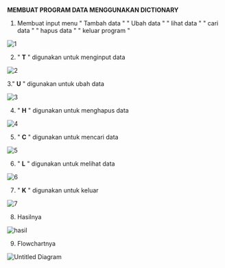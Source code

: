 **MEMBUAT PROGRAM DATA MENGGUNAKAN DICTIONARY**

1.  Membuat input menu " Tambah data "  " Ubah  data "  " lihat data "  " cari data "  " hapus data "  " keluar program "

![1](https://user-images.githubusercontent.com/57025354/70376969-49cd9580-1941-11ea-8d1b-cd9240c93e9e.PNG)

2. " **T** " digunakan untuk menginput data

![2](https://user-images.githubusercontent.com/57025354/70376800-7680ad80-193f-11ea-866c-b99683d04c97.PNG)

3." **U** " digunakan untuk ubah data

![3](https://user-images.githubusercontent.com/57025354/70376820-c2cbed80-193f-11ea-8be9-f59b63c9641c.PNG)

4. " **H** " digunakan untuk menghapus data

![4](https://user-images.githubusercontent.com/57025354/70376841-f60e7c80-193f-11ea-8717-f01057f95706.PNG)

5. " **C** " digunakan untuk mencari data

![5](https://user-images.githubusercontent.com/57025354/70376856-4259bc80-1940-11ea-8e67-a7170e2203df.PNG)

6. " **L** " digunakan untuk melihat data

![6](https://user-images.githubusercontent.com/57025354/70377361-45f04200-1946-11ea-8847-b27d3fae4a72.PNG)

7. " **K** " digunakan untuk keluar

![7](https://user-images.githubusercontent.com/57025354/70377377-7afc9480-1946-11ea-8f6d-d8191a42ecbb.PNG)

8. Hasilnya

![hasil](https://user-images.githubusercontent.com/57025354/70377381-88198380-1946-11ea-9284-b9bcb70201fc.PNG)

9. Flowchartnya

![Untitled Diagram](https://user-images.githubusercontent.com/57025354/70377394-99fb2680-1946-11ea-826f-81c241a421dc.jpg)
